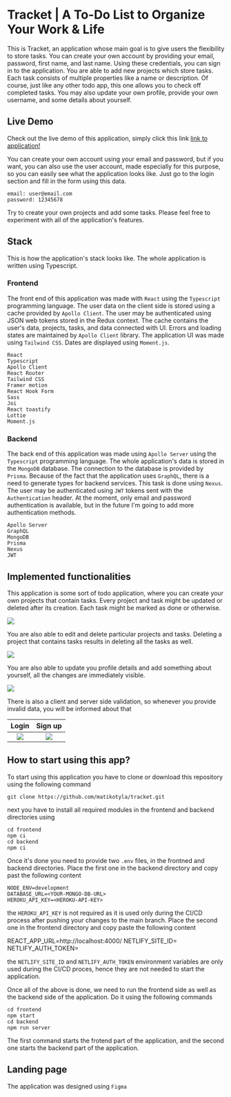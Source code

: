 # Tracket | A To-Do List to Organize Your Work & Life

This is Tracket, an application whose main goal is to give users the flexibility to store tasks. You can create your own account by providing your email, password, first name, and last name. Using these credentials, you can sign in to the application. You are able to add new projects which store tasks. Each task consists of multiple properties like a name or description. Of course, just like any other todo app, this one allows you to check off completed tasks. You may also update your own profile, provide your own username, and some details about yourself.

## Live Demo

Check out the live demo of this application, simply click this link
[link to application!](https://tracketapp.netlify.app/)

You can create your own account using your email and password, but if you want, you can also use the user account, made especially for this purpose, so you can easily see what the application looks like. Just go to the login section and fill in the form using this data.

```
email: user@email.com
password: 12345678
```

Try to create your own projects and add some tasks. Please feel free to experiment with all of the application's features. 

## Stack

This is how the application's stack looks like. The whole application is written using Typescript.

### Frontend

The front end of this application was made with `React` using the `Typescript` programming language. The user data on the client side is stored using a cache provided by `Apollo Client`. The user may be authenticated using JSON web tokens stored in the Redux context. The cache contains the user's data, projects, tasks, and data connected with UI. Errors and loading states are maintained by `Apollo Client` library. The application UI was made using `Tailwind CSS`. Dates are displayed using `Moment.js`.

```
React
Typescript
Apollo Client
React Router
Tailwind CSS
Framer motion
React Hook Form
Sass
Joi
React toastify
Lottie
Moment.js
```

### Backend

The back end of this application was made using `Apollo Server` using the `Typescript` programming language. The whole application's data is stored in the `MongoDB` database. The connection to the database is provided by `Prisma`. Because of the fact that the application uses `GraphQL`, there is a need to generate types for backend services. This task is done using `Nexus`. The user may be authenticated using `JWT` tokens sent with the `Authentication` header. At the moment, only email and password authentication is available, but in the future I'm going to add more authentication methods.

```
Apollo Server
GraphQL
MongoDB
Prisma
Nexus
JWT
```

## Implemented functionalities

This application is some sort of todo application, where you can create your own projects that contain tasks. Every project and task might be updated or deleted after its creation. Each task might be marked as done or otherwise.

![](https://github.com/matikotyla/tracket/blob/main/images/dashboard.gif)

You are also able to edit and delete particular projects and tasks. Deleting a project that contains tasks results in deleting all the tasks as well.

![](https://github.com/matikotyla/tracket/blob/main/images/task.gif)

You are also able to update you profile details and add something about yourself, all the changes are immediately visible.

![](https://github.com/matikotyla/tracket/blob/main/images/profile.gif)

There is also a client and server side validation, so whenever you provide invalid data, you will be informed about that

|                                      Login                                      |                                     Sign up                                      |
| :-----------------------------------------------------------------------------: | :------------------------------------------------------------------------------: |
| ![](https://github.com/matikotyla/tracket/blob/main/images/login.gif) | ![](https://github.com/matikotyla/tracket/blob/main/images/register.gif) |

## How to start using this app?

To start using this application you have to clone or download this repository using the following command

```
git clone https://github.com/matikotyla/tracket.git
```

next you have to install all required modules in the frontend and backend directories using

```
cd frontend
npm ci
cd backend
npm ci
```

Once it's done you need to provide two `.env` files, in the frontned and backend directories. Place the first one in the backend directory and copy past the following content

```
NODE_ENV=development
DATABASE_URL=<YOUR-MONGO-DB-URL>
HEROKU_API_KEY=<HEROKU-API-KEY>
```

the `HEROKU_API_KEY` is not required as it is used only during the CI/CD process after pushing your changes to the main branch. Place the second one in the frontend directory and copy paste the following content

REACT_APP_URL=http://localhost:4000/
NETLIFY_SITE_ID=<YOUR-NETLIFY-SITE-ID>
NETLIFY_AUTH_TOKEN=<YOUR-NETLIFY-AUTH-TOKEN>

the `NETLIFY_SITE_ID` and `NETLIFY_AUTH_TOKEN` environment variables are only used during the CI/CD proces, hence they are not needed to start the application.

Once all of the above is done, we need to run the frontend side as well as the backend side of the application. Do it using the following commands

```
cd frontend
npm start
cd backend
npm run server
```

The first command starts the frotend part of the application, and the second one starts the backend part of the application.

## Landing page

The application was designed using `Figma`




<!-- ## Implemented functionalities

Because this is a To-Do application, you can add your own projects whose store todos, here called as `tasks`.

![](https://github.com/maticoder/social-media-app/blob/master/images/post.gif)

You may also comment and like other's people `screams`

![](https://github.com/maticoder/social-media-app/blob/master/images/likeandcomment.gif)

Whenever somebody comment or like your post, you will be immediately informed about that, clicking the notification bell and next particular notification, you will be redirected to the page with the liked or commented post

![](https://github.com/maticoder/social-media-app/blob/master/images/notifications.gif)

You are also able to update you profile image and details about yourself, all the changes are immediately visible

![](https://github.com/maticoder/social-media-app/blob/master/images/profile.gif)

There is also a client and server side validation, so whenever you provide invalid data, you will be informed about that -->

<!-- ![](https://github.com/maticoder/social-media-app/blob/master/images/login.gif) ![](https://github.com/maticoder/social-media-app/blob/master/images/signup.gif) -->
<!-- 
|                                      Login                                      |                                     Sign up                                      |
| :-----------------------------------------------------------------------------: | :------------------------------------------------------------------------------: |
| ![](https://github.com/maticoder/social-media-app/blob/master/images/login.gif) | ![](https://github.com/maticoder/social-media-app/blob/master/images/signup.gif) |

The whole project is connected to the firebase cloud, so the changes are immediately visible in the databse, you can see this on the gif below

![](https://github.com/maticoder/social-media-app/blob/master/images/immediately.gif)

## How to start using this app?

To start using this application you have to clone or download this repository using

```
git clone https://github.com/maticoder/social-media-app.git
```

command

next you have to install all required node modules in the client and server directories using

```
cd client
npm install
cd server
npm install
```

you also have to set your own firebase application up in order to use this application. You have to enable authentication with email/password sign-in method, cloud firestore to save data in the databsem, firebase storage to store user's images and firebase functions to invoke backend code. Provide your own `serviceAccountKey.json` file in the `server/functions` directory, this file should look like this

```
{
  "type": "",
  "project_id": "",
  "private_key_id": "",
  "private_key": "",
  "client_email": "",
  "client_id": "",
  "auth_uri": "",
  "token_uri": "",
  "auth_provider_x509_cert_url": "",
  "client_x509_cert_url": "",
}
```

also you will need to provide your own firebase config `config.js` file in the `server/functions/util` directory, this file should look like this

```
module.exports = {
    databaseURL: "",
    apiKey: "",
    authDomain: "",
    databaseURL: "",
    projectId: "",
    storageBucket: "",
    messagingSenderId: "",
    appId: "",
    measurementId: "",
};
```

in order to run your application. You also have to create `config.js` file in `src` directory, put there your firebase config. Next you need to deploy firebase functions, using. There is no need to provide any firebase files in the `client` directory, everything is controlled using `JWT tokens` and `Redux`. Next you will need to deploy your firebase functions using

```
firebase deploy
```

in `functions` directory, make sure that you have `firebase-tools` installed, using following command

```
npm install -g firebase-tools
```

now you need to change `url` links, they shoul fetch data from your own firebase `endpoints`, not main, so make sure that you changed all `links` on the client side of the application. Now you just have to run application using

```
npm start
```

in the `client` directory. Once again, remember to make sure that you have got your own firebase project. As I mentioned before, you have to change `config.js` file with your firebase config data and `serviceAccountKey.json` with your key to make this application work properly. You have to also change url to fetch data from firebase to your own url.

## Landing page

The application was designed using `Figma`

![](https://github.com/maticoder/social-media-app/blob/master/images/page.png) -->